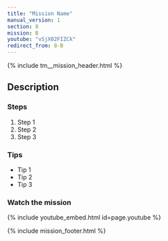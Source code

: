 ```yaml
---
title: "Mission Name"
manual_version: 1
section: 8
mission: B
youtube: "vSjX02FIZCk"
redirect_from: 8-B
---
```


{% include tm__mission_header.html %}

## Description

### Steps

1. Step 1
2. Step 2
3. Step 3

### Tips

* Tip 1
* Tip 2
* Tip 3

### Watch the mission

{% include youtube_embed.html id=page.youtube %}

{% include mission_footer.html %}